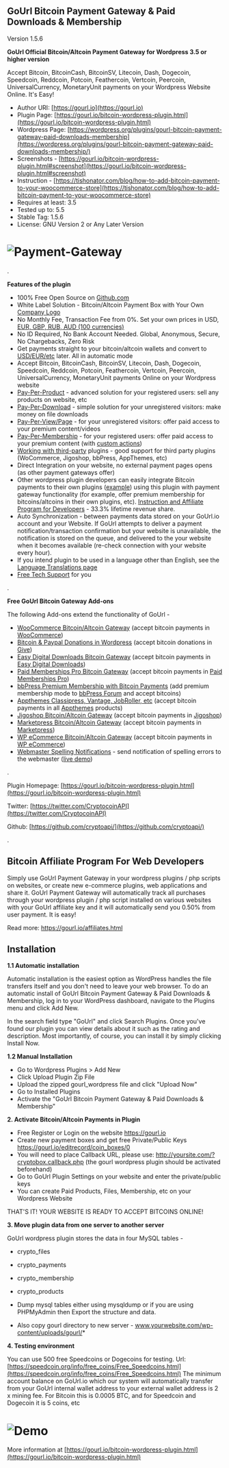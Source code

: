 
GoUrl Bitcoin Payment Gateway & Paid Downloads & Membership
-----------------------------------------------------------  

Version 1.5.6


**GoUrl Official Bitcoin/Altcoin Payment Gateway for Wordpress 3.5 or higher version**

Accept Bitcoin, BitcoinCash, BitcoinSV, Litecoin, Dash, Dogecoin, Speedcoin, Reddcoin, Potcoin, Feathercoin, Vertcoin, Peercoin, UniversalCurrency, MonetaryUnit payments on your Wordpress Website Online. It's Easy! 


* Author URI: [https://gourl.io](https://gourl.io)
* Plugin Page: [https://gourl.io/bitcoin-wordpress-plugin.html](https://gourl.io/bitcoin-wordpress-plugin.html)
* Wordpress Page: [https://wordpress.org/plugins/gourl-bitcoin-payment-gateway-paid-downloads-membership](https://wordpress.org/plugins/gourl-bitcoin-payment-gateway-paid-downloads-membership/)
* Screenshots - [https://gourl.io/bitcoin-wordpress-plugin.html#screenshot](https://gourl.io/bitcoin-wordpress-plugin.html#screenshot)
* Instruction - [https://tishonator.com/blog/how-to-add-bitcoin-payment-to-your-woocommerce-store](https://tishonator.com/blog/how-to-add-bitcoin-payment-to-your-woocommerce-store)
* Requires at least: 3.5
* Tested up to: 5.5
* Stable Tag: 1.5.6
* License: GNU Version 2 or Any Later Version
  

# ![Payment-Gateway](https://gourl.io/images/wordpress/screenshot1.png)

.

**Features of the plugin**

* 100% Free Open Source on [Github.com](https://github.com/cryptoapi/Bitcoin-Wordpress-Plugin) 
* White Label Solution - Bitcoin/Altcoin Payment Box with Your Own [Company Logo](https://gourl.io/lib/examples/example_customize_box.php)
* No Monthly Fee, Transaction Fee from 0%. Set your own prices in USD, [EUR, GBP, RUB, AUD (100 currencies)](https://wordpress.org/plugins/gourl-woocommerce-bitcoin-altcoin-payment-gateway-addon/)
* No ID Required, No Bank Account Needed. Global, Anonymous, Secure, No Chargebacks, Zero Risk
* Get payments straight to your bitcoin/altcoin wallets and convert to [USD/EUR/etc](https://gourl.io/#usd) later. All in automatic mode
* Accept Bitcoin, BitcoinCash, BitcoinSV, Litecoin, Dash, Dogecoin, Speedcoin, Reddcoin, Potcoin, Feathercoin, Vertcoin, Peercoin, UniversalCurrency, MonetaryUnit payments Online on your Wordpress website 
* [Pay-Per-Product](http://gourl.io/lib/examples/pay-per-product-multi.php) - advanced solution for your registered users: sell any products on website, etc 
* [Pay-Per-Download](http://gourl.io/lib/examples/pay-per-download-multi.php) - simple solution for your unregistered visitors: make money on file downloads 
* [Pay-Per-View/Page](http://gourl.io/lib/examples/pay-per-page-multi.php) - for your unregistered visitors: offer paid access to your premium content/videos 
* [Pay-Per-Membership](http://gourl.io/lib/examples/pay-per-membership-multi.php) - for your registered users: offer paid access to your premium content  (with [custom actions](http://gourl.io/images/paypermembership_code.png))
* [Working with third-party](https://wordpress.org/plugins/browse/author/?author=gourl) plugins - good support for third party plugins (WoCommerce, Jigoshop, bbPress, AppThemes, etc)
* Direct Integration on your website, no external payment pages opens (as other payment gateways offer) 
* Other wordpress plugin developers can easily integrate Bitcoin payments to their own plugins ([example](https://github.com/cryptoapi/Bitcoin-Payments-Appthemes/blob/master/gourl-appthemes.php)) using this plugin with payment gateway functionality (for example, offer premium membership for bitcoins/altcoins in their own plugins, etc). [Instruction and Affiliate Program for Developers](https://gourl.io/affiliates.html) - 33.3% lifetime revenue share.
* Auto Synchronization - between payments data stored on your GoUrl.io account and your Website. If GoUrl attempts to deliver a payment notification/transaction confirmation but your website is unavailable, the notification is stored on the queue, and delivered to the your website when it becomes available (re-check connection with your website every hour).
* If you intend plugin to be used in a language other than English, see the [Language Translations page](https://gourl.io/languages.html)
* [Free Tech Support](https://gourl.io/view/contact/Contact_Us.html) for you

.

**Free GoUrl Bitcoin Gateway Add-ons**

The following Add-ons extend the functionality of GoUrl -

* [WooCommerce Bitcoin/Altcoin Gateway](https://wordpress.org/plugins/gourl-woocommerce-bitcoin-altcoin-payment-gateway-addon/) (accept bitcoin payments in [WooCommerce](https://wordpress.org/plugins/woocommerce/))
* [Bitcoin & Paypal Donations in Wordpress](https://wordpress.org/plugins/gourl-bitcoin-paypal-donations-give-addon/) (accept bitcoin donations in [Give](https://wordpress.org/plugins/give/))
* [Easy Digital Downloads Bitcoin Gateway](https://wordpress.org/plugins/gourl-bitcoin-easy-digital-downloads-edd/) (accept bitcoin payments in [Easy Digital Downloads](https://wordpress.org/plugins/easy-digital-downloads/))
* [Paid Memberships Pro Bitcoin Gateway](https://wordpress.org/plugins/gourl-bitcoin-paid-memberships-pro/) (accept bitcoin payments in [Paid Memberships Pro](https://wordpress.org/plugins/gourl-bitcoin-paid-memberships-pro/))
* [bbPress Premium Membership with Bitcoin Payments](https://wordpress.org/plugins/gourl-bbpress-premium-membership-bitcoin-payments/) (add premium membership mode to [bbPress Forum](https://wordpress.org/plugins/bbpress/) and accept bitcoins)
* [Appthemes Classipress, Vantage, JobRoller, etc](https://wordpress.org/plugins/gourl-appthemes-bitcoin-payments-classipress-vantage-jobroller/) (accept bitcoin payments in all [Appthemes](http://www.appthemes.com/themes/) products)
* [Jigoshop Bitcoin/Altcoin Gateway](https://wordpress.org/plugins/gourl-jigoshop-bitcoin-payment-gateway-processor/) (accept bitcoin payments in [Jigoshop](https://wordpress.org/plugins/jigoshop/))
* [Marketpress Bitcoin/Altcoin Gateway](https://wordpress.org/plugins/gourl-wpmudev-marketpress-bitcoin-payment-gateway-addon/) (accept bitcoin payments in [Marketpress](https://wordpress.org/plugins/wordpress-ecommerce/))
* [WP eCommerce Bitcoin/Altcoin Gateway](https://wordpress.org/plugins/gourl-wp-ecommerce-bitcoin-altcoin-payment-gateway-addon/) (accept bitcoin payments in [WP eCommerce](https://wordpress.org/plugins/wp-e-commerce/))
* [Webmaster Spelling Notifications](https://wordpress.org/plugins/gourl-spelling-notifications/) - send notification of spelling errors to the webmaster ([live demo](https://gourl.io/php-spelling-notifications.html))


.

Plugin Homepage: [https://gourl.io/bitcoin-wordpress-plugin.html](https://gourl.io/bitcoin-wordpress-plugin.html)

Twitter: [https://twitter.com/CryptocoinAPI](https://twitter.com/CryptocoinAPI)

Github: [https://github.com/cryptoapi/](https://github.com/cryptoapi/)


.





Bitcoin Affiliate Program For Web Developers
-------------------
Simply use GoUrl Payment Gateway in your wordpress plugins / php scripts on websites, or create new e-commerce plugins, web applications and share it. GoUrl Payment Gateway will automatically track all purchases through your wordpress plugin / php script installed on various websites with your GoUrl affiliate key and it will automatically send you 0.50% from user payment. It is easy!

Read more: https://gourl.io/affiliates.html




Installation
-------------------

**1.1 Automatic installation**

Automatic installation is the easiest option as WordPress handles the file transfers itself and you don't need to leave your web browser. To do an automatic install of GoUrl Bitcoin Payment Gateway & Paid Downloads & Membership, log in to your WordPress dashboard, navigate to the Plugins menu and click Add New.

In the search field type "GoUrl" and click Search Plugins. Once you've found our plugin you can view details about it such as the rating and description. Most importantly, of course, you can install it by simply clicking Install Now.


**1.2 Manual Installation**

* Go to Wordpress Plugins > Add New
* Click Upload Plugin Zip File
* Upload the zipped gourl_wordpress file and click "Upload Now"
* Go to Installed Plugins
* Activate the "GoUrl Bitcoin Payment Gateway & Paid Downloads & Membership"



**2. Activate Bitcoin/Altcoin Payments in Plugin**

* Free Register or Login on the website https://gourl.io
* Create new payment boxes and get free Private/Public Keys https://gourl.io/editrecord/coin_boxes/0
* You will need to place Callback URL, please use: http://yoursite.com/?cryptobox.callback.php (the gourl wordpress plugin should be activated beforehand)
* Go to GoUrl Plugin Settings on your website and enter the private/public keys
* You can create Paid Products, Files, Membership, etc on your Wordpress Website

THAT'S IT! YOUR WEBSITE IS READY TO ACCEPT BITCOINS ONLINE!



**3. Move plugin data from one server to another server**

GoUrl wordpress plugin stores the data in four MySQL tables -

* crypto_files
* crypto_payments
* crypto_membership
* crypto_products

* Dump mysql tables either using mysqldump or if you are using PHPMyAdmin then Export the structure and data.
* Also copy gourl directory to new server - www.yourwebsite.com/wp-content/uploads/gourl/* 



**4. Testing environment**

You can use 500 free Speedcoins or Dogecoins for testing.
Url: [https://speedcoin.org/info/free_coins/Free_Speedcoins.html](https://speedcoin.org/info/free_coins/Free_Speedcoins.html)
The minimum account balance on GoUrl.io which our system will automatically transfer from your GoUrl internal wallet address to your external wallet address is 2 x mining fee. For Bitcoin this is 0.0005 BTC, and for Speedcoin and Dogecoin it is 5 coins, etc


# ![Demo](https://gourl.io/images/wordpress/screenshot8.png)                


More information at [https://gourl.io/bitcoin-wordpress-plugin.html](https://gourl.io/bitcoin-wordpress-plugin.html)     
